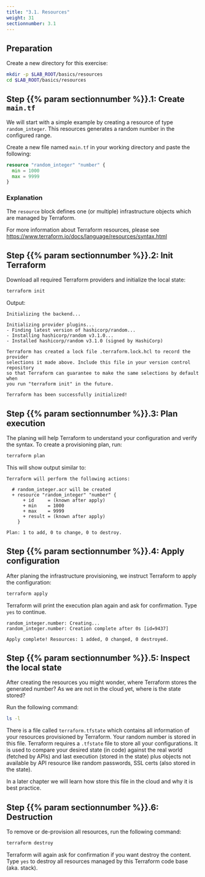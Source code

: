 ```yaml
---
title: "3.1. Resources"
weight: 31
sectionnumber: 3.1
---
```



## Preparation

Create a new directory for this exercise:

```bash
mkdir -p $LAB_ROOT/basics/resources
cd $LAB_ROOT/basics/resources
```


## Step {{% param sectionnumber %}}.1: Create `main.tf`

We will start with a simple example by creating a resource of type `random_integer`. This resources generates
a random number in the configured range.

Create a new file named `main.tf` in your working directory and paste the following:

```terraform
resource "random_integer" "number" {
  min = 1000
  max = 9999
}
```


### Explanation

The `resource` block defines one (or multiple) infrastructure objects which are managed by Terraform.

For more information about Terraform resources, please see
https://www.terraform.io/docs/language/resources/syntax.html


## Step {{% param sectionnumber %}}.2: Init Terraform

Download all required Terraform providers and initialize the local state:

```bash
terraform init
```

Output:

```
Initializing the backend...

Initializing provider plugins...
- Finding latest version of hashicorp/random...
- Installing hashicorp/random v3.1.0...
- Installed hashicorp/random v3.1.0 (signed by HashiCorp)

Terraform has created a lock file .terraform.lock.hcl to record the provider
selections it made above. Include this file in your version control repository
so that Terraform can guarantee to make the same selections by default when
you run "terraform init" in the future.

Terraform has been successfully initialized!
```


## Step {{% param sectionnumber %}}.3: Plan execution

The planing will help Terraform to understand your configuration and verify the syntax.
To create a provisioning plan, run:

```bash
terraform plan
```

This will show output similar to:

```
Terraform will perform the following actions:

  # random_integer.acr will be created
  + resource "random_integer" "number" {
      + id     = (known after apply)
      + min    = 1000
      + max    = 9999
      + result = (known after apply)
    }

Plan: 1 to add, 0 to change, 0 to destroy.
```


## Step {{% param sectionnumber %}}.4: Apply configuration

After planing the infrastructure provisioning, we instruct Terraform to apply the configuration:

```bash
terraform apply
```

Terraform will print the execution plan again and ask for confirmation.
Type `yes` to continue.

```
random_integer.number: Creating...
random_integer.number: Creation complete after 0s [id=9437]

Apply complete! Resources: 1 added, 0 changed, 0 destroyed.
```


## Step {{% param sectionnumber %}}.5: Inspect the local state

After creating the resources you might wonder, where Terraform stores the generated number?
As we are not in the cloud yet, where is the state stored?

Run the following command:

```bash
ls -l
```

There is a file called `terraform.tfstate` which contains all information of your resources provisioned by Terraform.
Your random number is stored in this file. Terraform requires a `.tfstate` file to store all your configurations.
It is used to compare your desired state (in code) against the real world (fetched by APIs) and last execution
(stored in the state) plus objects not available by API resource like random passwords, SSL certs
(also stored in the state).

In a later chapter we will learn how store this file in the cloud and why it is best practice.


## Step {{% param sectionnumber %}}.6: Destruction

To remove or de-provision all resources, run the following command:

```bash
terraform destroy
```

Terraform will again ask for confirmation if you want destroy the content.
Type `yes` to destroy all resources managed by this Terraform code base (aka. stack).
